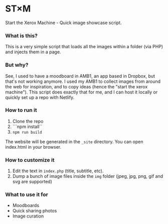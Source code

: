 # ST×M
Start the Xerox Machine - Quick image showcase script.

### What is this?
This is a very simple script that loads all the images within a folder (via PHP) and injects them in a page.

### But why?
See, I used to have a moodboard in AMB1, an app based in Dropbox, but that's not working anymore. I used my AMB1 to collect images from around the web for inspiration, and to copy ideas (hence the "start the xerox machine"). This script does exactly that for me, and I can host it locally or quickly set up a repo with Netlify.

### How to run it
1. Clone the repo
2. ```npm install``
3. ```npm run build```

The website will be generated in the ```_site``` directory. You can open index.html in your browser.

### How to customize it
1. Edit the text in `index.php` (title, subtitle, etc).
2. Dump a bunch of image files inside the `img` folder (jpeg, jpg, png, gif and svg are supported)

### What to use it for
- Moodboards
- Quick sharing photos
- Image curation
